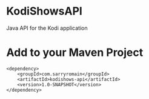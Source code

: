 # KodiShowsAPI
Java API for the Kodi application

# Add to your Maven Project
```
<dependency>
    <groupId>com.sarryromain</groupId>
    <artifactId>kodishows-api</artifactId>
    <version>1.0-SNAPSHOT</version>
</dependency>
```
